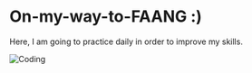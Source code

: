 # On-my-way-to-FAANG :)
Here, I am going to practice daily in order to improve my skills.


![Coding](https://i.pinimg.com/564x/d9/63/f4/d963f41305f7223a5c45ddd641fc0a63.jpg)
